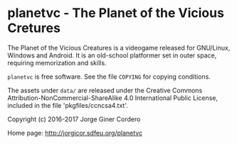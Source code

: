 planetvc - The Planet of the Vicious Cretures
=============================================

The Planet of the Vicious Creatures is a videogame released for GNU/Linux,
Windows and Android. It is an old-school platformer set in outer space,
requiring memorization and skills.

`planetvc` is free software. See the file `COPYING` for copying conditions.

The assets under `data/` are released under the Creative Commons
Attribution-NonCommercial-ShareAlike 4.0 International Public License, included
in the file 'pkgfiles/ccncsa4.txt'.

Copyright (c) 2016-2017 Jorge Giner Cordero

Home page: http://jorgicor.sdfeu.org/planetvc
